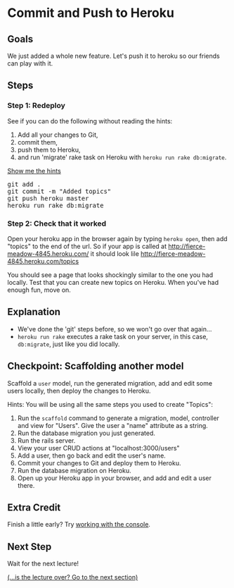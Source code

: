 # Commit and Push to Heroku
## Goals
We just added a whole new feature. Let's push it to heroku so our friends can play with it.

## Steps
### Step 1: Redeploy

See if you can do the following without reading the hints:

1. Add all your changes to Git,
2. commit them,
3. push them to Heroku,
4. and run 'migrate' rake task on Heroku with `heroku run rake db:migrate`.

<div class="hints">
  <p><a class="show-hints dropdown" href="#hints">Show me the hints<b class="caret"></b></a></p>
  <div class="CodeRay commands">
    <div class="code">
      <pre>
git add .
git commit -m "Added topics"
git push heroku master
heroku run rake db:migrate</pre>
    </div>
  </div>
</div>

### Step 2: Check that it worked
Open your heroku app in the browser again by typing `heroku open`, then add "topics" to the end of the url.
So if your app is called at http://fierce-meadow-4845.heroku.com/ it should look lile
http://fierce-meadow-4845.heroku.com/topics


You should see a page that looks shockingly similar to the one you had locally. Test that you can create new topics on Heroku. When you've had enough fun, move on.

## Explanation
* We've done the 'git' steps before, so we won't go over that again...
* `heroku run rake` executes a rake task on your server, in this case, `db:migrate`, just like you did locally.

## Checkpoint: Scaffolding another model

Scaffold a `user` model, run the generated migration, add and edit some users locally, then deploy the changes to Heroku.

Hints:
You will be using all the same steps you used to create "Topics":

1. Run the `scaffold` command to generate a migration, model, controller and view for "Users". 
  Give the user a "name" attribute as a string.
2. Run the database migration you just generated.
3. Run the rails server.
4. View your user CRUD actions at "localhost:3000/users"
5. Add a user, then go back and edit the user's name.
6. Commit your changes to Git and deploy them to Heroku.
7. Run the database migration on Heroku.
8. Open up your Heroku app in your browser, and add and edit a user there.

## Extra Credit
Finish a little early? Try [working with the console](extra_credit/04_console).

## Next Step
Wait for the next lecture!  

[(…is the lecture over? Go to the next section)](/curriculum/voting_on_topics)
